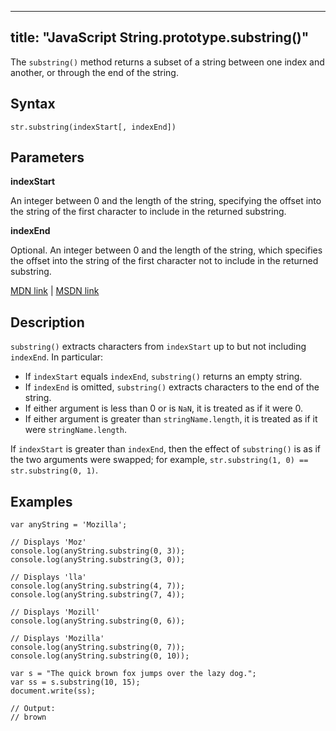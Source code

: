 
---
title: "JavaScript String.prototype.substring()"
---

The `substring()` method returns a subset of a string between one index and another, or through the end of the string.

## Syntax

    str.substring(indexStart[, indexEnd])

## Parameters

**indexStart**

An integer between 0 and the length of the string, specifying the offset into the string of the first character to include in the returned substring.

**indexEnd**

Optional. An integer between 0 and the length of the string, which specifies the offset into the string of the first character not to include in the returned substring.

[MDN link](https://developer.mozilla.org/en-US/docs/Web/JavaScript/Reference/Global_Objects/String/substring) | [MSDN link](https://msdn.microsoft.com/en-us/LIBRary/3cz15ahb%28v=vs.94%29.aspx)

## Description

`substring()` extracts characters from `indexStart` up to but not including `indexEnd`. In particular:

*   If `indexStart` equals `indexEnd`, `substring()` returns an empty string.
*   If `indexEnd` is omitted, `substring()` extracts characters to the end of the string.
*   If either argument is less than 0 or is `NaN`, it is treated as if it were 0.
*   If either argument is greater than `stringName.length`, it is treated as if it were `stringName.length`.

If `indexStart` is greater than `indexEnd`, then the effect of `substring()` is as if the two arguments were swapped; for example, `str.substring(1, 0) == str.substring(0, 1)`.

## Examples

    var anyString = 'Mozilla';

    // Displays 'Moz'
    console.log(anyString.substring(0, 3));
    console.log(anyString.substring(3, 0));

    // Displays 'lla'
    console.log(anyString.substring(4, 7));
    console.log(anyString.substring(7, 4));

    // Displays 'Mozill'
    console.log(anyString.substring(0, 6));

    // Displays 'Mozilla'
    console.log(anyString.substring(0, 7));
    console.log(anyString.substring(0, 10));

    var s = "The quick brown fox jumps over the lazy dog.";
    var ss = s.substring(10, 15);
    document.write(ss);

    // Output:
    // brown
